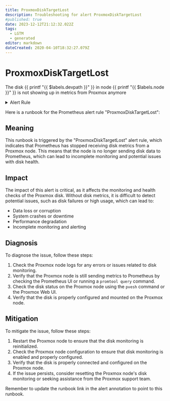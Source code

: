 ```yaml
---
title: ProxmoxDiskTargetLost
description: Troubleshooting for alert ProxmoxDiskTargetLost
#published: true
date: 2023-12-12T21:12:32.022Z
tags: 
  - LGTM
  - generated
editor: markdown
dateCreated: 2020-04-10T18:32:27.079Z
---
```


# ProxmoxDiskTargetLost

The disk {{ printf "{{ $labels.devpath }}" }} in node {{ printf "{{ $labels.node }}" }} is not showing up in metrics from Proxmox anymore

<details>
  <summary>Alert Rule</summary>

{{% rule "proxmox/proxmox-exporter.yml" "ProxmoxDiskTargetLost" %}}

{{% comment %}}

```yaml
alert: ProxmoxDiskTargetLost
expr: |
    absent_over_time(proxmox_node_disk_smart_status[1h])
for: 1m
labels:
    severity: critical
annotations:
    summary: Lost metrics for Proxmox disk {{ printf "{{ $labels.devpath }}" }}
    description: The disk {{ printf "{{ $labels.devpath }}" }} in node {{ printf "{{ $labels.node }}" }} is not showing up in metrics from Proxmox anymore
    runbook: https://srerun.github.io/prometheus-alerts/runbooks/proxmox-exporter/proxmoxdisktargetlost/

```

{{% /comment %}}

</details>


Here is a runbook for the Prometheus alert rule "ProxmoxDiskTargetLost":

## Meaning

This runbook is triggered by the "ProxmoxDiskTargetLost" alert rule, which indicates that Prometheus has stopped receiving disk metrics from a Proxmox node. This means that the node is no longer sending disk data to Prometheus, which can lead to incomplete monitoring and potential issues with disk health.

## Impact

The impact of this alert is critical, as it affects the monitoring and health checks of the Proxmox disk. Without disk metrics, it is difficult to detect potential issues, such as disk failures or high usage, which can lead to:

* Data loss or corruption
* System crashes or downtime
* Performance degradation
* Incomplete monitoring and alerting

## Diagnosis

To diagnose the issue, follow these steps:

1. Check the Proxmox node logs for any errors or issues related to disk monitoring.
2. Verify that the Proxmox node is still sending metrics to Prometheus by checking the Prometheus UI or running a `promtool query` command.
3. Check the disk status on the Proxmox node using the `pvesh` command or the Proxmox Web UI.
4. Verify that the disk is properly configured and mounted on the Proxmox node.

## Mitigation

To mitigate the issue, follow these steps:

1. Restart the Proxmox node to ensure that the disk monitoring is reinitialized.
2. Check the Proxmox node configuration to ensure that disk monitoring is enabled and properly configured.
3. Verify that the disk is properly connected and configured on the Proxmox node.
4. If the issue persists, consider resetting the Proxmox node's disk monitoring or seeking assistance from the Proxmox support team.

Remember to update the runbook link in the alert annotation to point to this runbook.